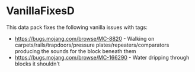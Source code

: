 # VanillaFixesD
This data pack fixes the following vanilla issues with tags:

* https://bugs.mojang.com/browse/MC-8820 - Walking on carpets/rails/trapdoors/pressure plates/repeaters/comparators producing the sounds for the block beneath them
* https://bugs.mojang.com/browse/MC-166290 - Water dripping through blocks it shouldn't
